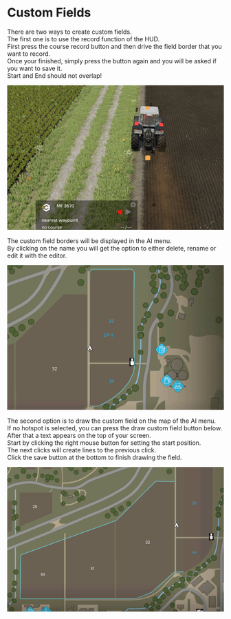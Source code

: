 # Custom Fields
  
There are two ways to create custom fields.  
The first one is to use the record function of the HUD.  
First press the course record button and then drive the field border that you want to record.  
Once your finished, simply press the button again and you will be asked if you want to save it.  
Start and End should not overlap!  

![Image](../assets/images/recordcustomhelp_0_0_765_510.png)
  
The custom field borders will be displayed in the AI menu.  
By clicking on the name you will get the option to either delete, rename or edit it with the editor.  

![Image](../assets/images/donecustomhelp_0_0_765_510.png)
  
The second option is to draw the custom field on the map of the AI menu.  
If no hotspot is selected, you can press the draw custom field button below.  
After that a text appears on the top of your screen.  
Start by clicking the right mouse button for setting the start position.  
The next clicks will create lines to the previous click.  
Click the save button at the bottom to finish drawing the field.  

![Image](../assets/images/drawcustomhelp_0_0_765_510.png)